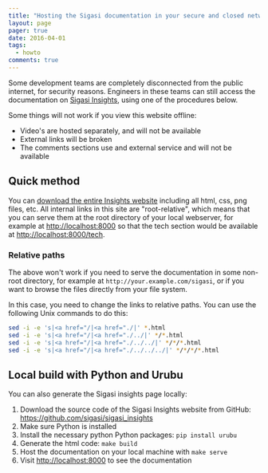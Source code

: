 ```yaml
---
title: "Hosting the Sigasi documentation in your secure and closed network"
layout: page 
pager: true
date: 2016-04-01
tags: 
  - howto
comments: true
---
```


Some development teams are completely disconnected from the public internet, for security reasons. Engineers in these teams can still access the documentation on [Sigasi Insights](/), using one of the procedures below.

Some things will not work if you view this website offline:

 * Video's are hosted separately, and will not be available
 * External links will be broken
 * The comments sections use and external service and will not be available

## Quick method

You can [download the entire Insights website](https://github.com/sigasi/sigasi_insights/archive/gh-pages.zip) including all html, css, png files, etc. All internal links in this site are "root-relative", which means that you can serve them at the root directory of your local webserver, for example at <http://localhost:8000> so that the tech section would be available at <http://localhost:8000/tech>.

### Relative paths

The above won't work if you need to serve the documentation in some non-root directory, for example at `http://your.example.com/sigasi`, or if you want to browse the files directly from your file system.

In this case, you need to change the links to relative paths. You can use the following Unix commands to do this:

```sh
sed -i -e 's|<a href="/|<a href="./|' *.html
sed -i -e 's|<a href="/|<a href="./../|' */*.html
sed -i -e 's|<a href="/|<a href="./../../|' */*/*.html
sed -i -e 's|<a href="/|<a href="./../../../|' */*/*/*.html
```
## Local build with Python and Urubu

You can also generate the Sigasi insights page locally:

1. Download the source code of the Sigasi Insights website from GitHub: <https://github.com/sigasi/sigasi_insights>
2. Make sure Python is installed
3. Install the necessary python Python packages: `pip install urubu`
4. Generate the html code: `make build`
5. Host the documentation on your local machine with `make serve`
6. Visit <http://localhost:8000> to see the documentation
